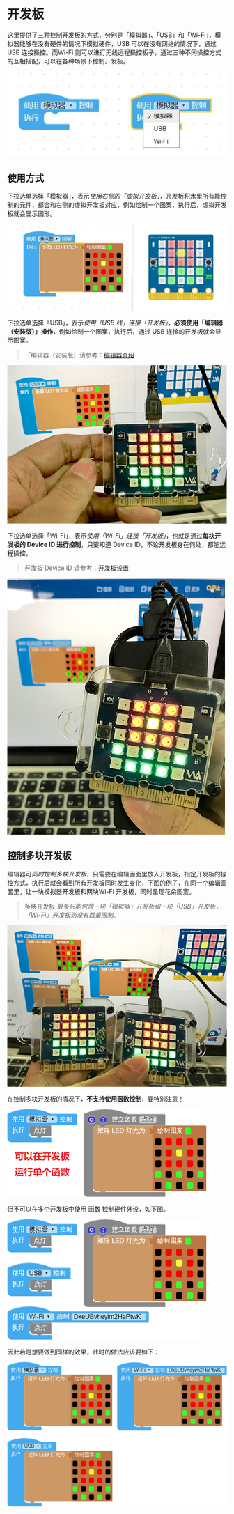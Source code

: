 # 开发板

这里提供了三种控制开发板的方式，分别是「模拟器」、「USB」和「Wi-Fi」，模拟器能够在没有硬件的情况下模拟硬件，USB 可以在没有网络的情况下，通过 USB 连接操控。而Wi-Fi 则可以进行无线远程操控板子，通过三种不同操控方式的互相搭配，可以在各种场景下控制开发板。

![](../../../assets/webduino/education_edition/board_function/board/upload_a305960c5d3186e1705fbd0719edd5dc.jpg)

## 使用方式

下拉选单选择「模拟器」，表示*使用右侧的「虚拟开发板」*，开发板积木里所有能控制的元件，都会和右侧的虚拟开发板对应，例如绘制一个图案，执行后，虚拟开发板就会显示图形。

![](../../../assets/webduino/education_edition/board_function/board/upload_ed5475fb209b45ed098fe98244184228.jpg)

下拉选单选择「USB」，表示*使用「USB 线」连接「开发板」*，**必须使用「编辑器（安装版）」操作**，例如绘制一个图案，执行后，通过 USB 连接的开发板就会显示图案。

> 「编辑器（安装版）请参考：[编辑器介绍](../info/software.md)

![](../../../assets/webduino/education_edition/board_function/board/board-03.jpg)

下拉选单选择「Wi-Fi」，表示*使用「Wi-Fi」连接「开发板」*，也就是通过**每块开发板的 Device ID 进行控制**，只要知道 Device ID，不论开发板身在何处，都能远程操控。

> 开发板 Device ID 请参考：[开发板设置](../info/setup.md)

![](../../../assets/webduino/education_edition/board_function/board/board-04.jpg)

## 控制多块开发板

编辑器可*同时控制多块开发板*，只需要在编辑画面里放入开发板，指定开发板的操控方式，执行后就会看到所有开发板同时发生变化，下图的例子，在同一个编辑画面里，让一块模拟器开发板和两块Wi-Fi 开发板，同时呈现花朵图案。

> 多块开发板 *最多只能包含一块「模拟器」开发板和一块「USB」开发板，「Wi-Fi」开发板则没有数量限制*。

![](../../../assets/webduino/education_edition/board_function/board/board-05.jpg)

在控制多块开发板的情况下，**不支持使用函数控制**，要特别注意！

![](../../../assets/webduino/education_edition/board_function/board/upload_d910330f4e5dadc186b69c21c4ff8645.png)

但不可以在多个开发板中使用 函数 控制硬件外设，如下图。

![](../../../assets/webduino/education_edition/board_function/board/upload_ea4ff5dace7523836f3e5e57283affda.png)

因此若是想要做到同样的效果，此时的做法应该要如下：

![](../../../assets/webduino/education_edition/board_function/board/board-07.png)
